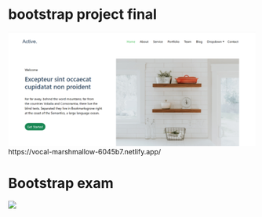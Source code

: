 <h1> bootstrap project final</h1>
<a href="https://vocal-marshmallow-6045b7.netlify.app/"><img src="Screenshot 2025-01-23 142610.png"></a>
https://vocal-marshmallow-6045b7.netlify.app/



<h1> Bootstrap exam</h1>
<img src="Screenshot 2025-02-27 104116.png">
